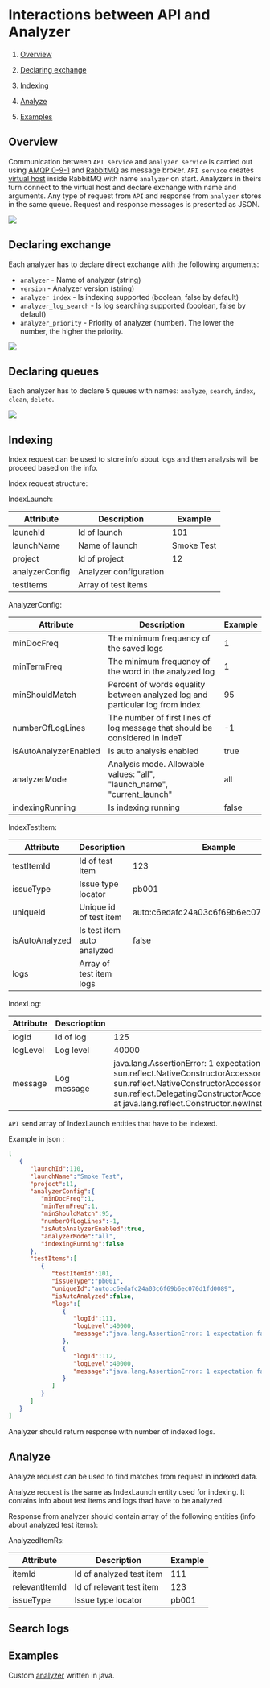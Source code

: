 # Interactions between API and Analyzer

1. [Overview](#overview)
1. [Declaring exchange](#declaring-exchange)
1. [Indexing](#indexing)
1. [Analyze](#analyze)

1. [Examples](#examples)

## Overview

Communication between `API service` and `analyzer service` is carried out using [AMQP 0-9-1](http://www.amqp.org/specification/0-9-1/amqp-org-download) and [RabbitMQ](https://www.rabbitmq.com) as message broker. `API service` creates [virtual host](https://www.rabbitmq.com/vhosts.html) inside RabbitMQ with name `analyzer` on start. Analyzers in theirs turn connect to the virtual host and declare exchange with name and arguments. Any type of request from `API` and response from `analyzer` stores in the same queue. Request and response messages is presented as JSON.  

![](/images/analyzer/api-analyzer.png)

## Declaring exchange

Each analyzer has to declare direct exchange with the following arguments:

- `analyzer` - Name of analyzer (string)
- `version` - Analyzer version (string)
- `analyzer_index` - Is indexing supported (boolean, false by default)
- `analyzer_log_search` - Is log searching supported (boolean, false by default)
- `analyzer_priority` - Priority of analyzer (number). The lower the number, the higher the priority. 

![](/images/analyzer/exchange.png)

## Declaring queues

Each analyzer has to declare 5 queues with names: `analyze`, `search`, `index`, `clean`, `delete`.

![](/images/analyzer/queues.png)

## Indexing

Index request can be used to store info about logs and then analysis will be proceed based on the info.

Index request structure:

IndexLaunch:

| Attribute      | Description            | Example    |
|----------------|------------------------|------------|
| launchId       | Id of launch           | 101        |
| launchName     | Name of launch         | Smoke Test |
| project        | Id of project          | 12         |
| analyzerConfig | Analyzer configuration |            |
| testItems      | Array of test items    |            |

AnalyzerConfig:

| Attribute             | Description                                                                  | Example |
|-----------------------|------------------------------------------------------------------------------|---------|
| minDocFreq            | The minimum frequency of the saved logs                                      | 1       |
| minTermFreq           | The minimum frequency of the word in the analyzed log                        | 1       |
| minShouldMatch        | Percent of words equality between analyzed log and particular log from index | 95      |
| numberOfLogLines      | The number of first lines of log message that should be considered in indeT  | -1      |
| isAutoAnalyzerEnabled | Is auto analysis enabled                                                     | true    |
| analyzerMode          | Analysis mode. Allowable values: "all", "launch_name", "current_launch"      | all     |
| indexingRunning       | Is indexing running                                                          | false   |

IndexTestItem:

| Attribute      | Description                | Example                               |
|----------------|----------------------------|---------------------------------------|
| testItemId     | Id of test item            | 123                                   |
| issueType      | Issue type locator         | pb001                                 |
| uniqueId       | Unique id of test item     | auto:c6edafc24a03c6f69b6ec070d1fd0089 |
| isAutoAnalyzed | Is test item auto analyzed | false                                 |
| logs           | Array of test item logs    |                                       |

IndexLog:

| Attribute | Descrioption | Example                                                                                                                                                                                                                                                                                                                                                                                                                                        |
|-----------|--------------|------------------------------------------------------------------------------------------------------------------------------------------------------------------------------------------------------------------------------------------------------------------------------------------------------------------------------------------------------------------------------------------------------------------------------------------------|
| logId     | Id of log    | 125                                                                                                                                                                                                                                                                                                                                                                                                                                            |
| logLevel  | Log level    | 40000                                                                                                                                                                                                                                                                                                                                                                                                                                          |
| message   | Log message  | java.lang.AssertionError: 1 expectation failed. Expected status code <200> but was <400>.  	at sun.reflect.NativeConstructorAccessorImpl.newInstance0(Native Method) 	at sun.reflect.NativeConstructorAccessorImpl.newInstance(NativeConstructorAccessorImpl.java:62) 	at sun.reflect.DelegatingConstructorAccessorImpl.newInstance(DelegatingConstructorAccessorImpl.java:45) 	at java.lang.reflect.Constructor.newInstance(Constructor.java:423) |

`API` send array of IndexLaunch entities that have to be indexed.

Example in json :

```json
[
   {
      "launchId":110,
      "launchName":"Smoke Test",
      "project":11,
      "analyzerConfig":{
         "minDocFreq":1,
         "minTermFreq":1,
         "minShouldMatch":95,
         "numberOfLogLines":-1,
         "isAutoAnalyzerEnabled":true,
         "analyzerMode":"all",
         "indexingRunning":false
      },
      "testItems":[
         {
            "testItemId":101,
            "issueType":"pb001",
            "uniqueId":"auto:c6edafc24a03c6f69b6ec070d1fd0089",
            "isAutoAnalyzed":false,
            "logs":[
               {
                  "logId":111,
                  "logLevel":40000,
                  "message":"java.lang.AssertionError: 1 expectation failed. Expected status code <200> but was <400>."
               },
               {
                  "logId":112,
                  "logLevel":40000,
                  "message":"java.lang.AssertionError: 1 expectation failed. Expected status code <200> but was <500>."
               }
            ]
         }
      ]
   }
]
```

Analyzer should return response with number of indexed logs.

## Analyze

Analyze request can be used to find matches from request in indexed data.

Analyze request is the same as IndexLaunch entity used for indexing. It contains info about test items and logs thad have to be analyzed.

Response from analyzer should contain array of the following entities (info about analyzed test items):

AnalyzedItemRs:

| Attribute      | Description              | Example |
|----------------|--------------------------|---------|
| itemId         | Id of analyzed test item | 111     |
| relevantItemId | Id of relevant test item | 123     |
| issueType      | Issue type locator       | pb001   |

## Search logs


## Examples

Custom [analyzer](https://github.com/ihar-kahadouski/custom-analyzer) written in java.